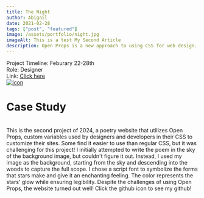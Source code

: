 ```yaml
---
title: The Night
author: Abigail
date: 2021-02-28
tags: ["post", "featured"]
image: /assets/portfolio/night.jpg
imageAlt: This is a test My Second Article
description: Open Props is a new approach to using CSS for web design. Learn how to incorporate open props with another piece of English literature
---
```

Project Timeline: Feburary 22-28th
<br>
Role: Designer
<br>
Link: <a href="https://william-blakes-the-night.netlify.app/" class="web-link">Click here</a>
<br>
<a href="https://github.com/RVCC-IDMX/poem-props-ahdevries21" class="github-link"><img src="/assets/Github Footer Icon.png" alt="icon" class="icon"></a>
<br>

<h1>Case Study</h1>
<br>
This is the second project of 2024, a poetry website that utilizes Open Props, custom variables used by designers and developers in their CSS to customize their sites. Some find it easier to use than regular CSS, but it was challenging for this project! I initially attempted to write the poem in the sky of the background image, but couldn't figure it out. Instead, I used my image as the background, starting from the sky and descending into the woods to capture the full scope. I chose a script font to symbolize the forms that stars make and give it an enchanting feeling. The color represents the stars' glow while ensuring legibility. Despite the challenges of using Open Props, the website turned out well! Click the github icon to see my github!

